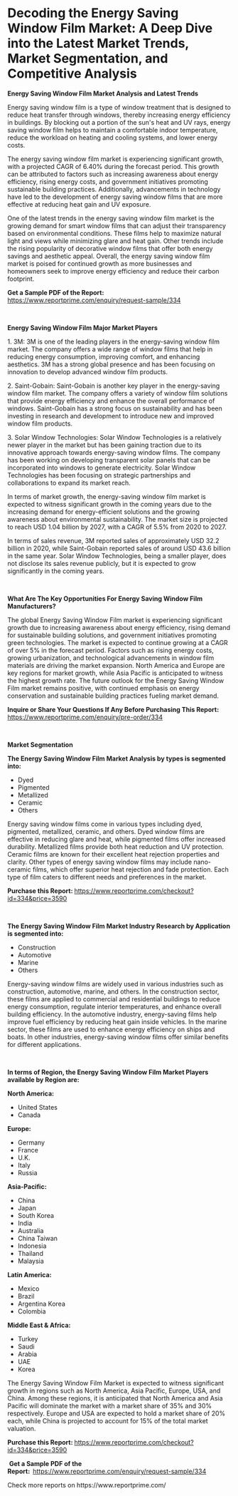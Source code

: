 <p><h1>Decoding the Energy Saving Window Film Market: A Deep Dive into the Latest Market Trends, Market Segmentation, and Competitive Analysis</h1></p><p><strong>Energy Saving Window Film Market Analysis and Latest Trends</strong></p>
<p><p>Energy saving window film is a type of window treatment that is designed to reduce heat transfer through windows, thereby increasing energy efficiency in buildings. By blocking out a portion of the sun's heat and UV rays, energy saving window film helps to maintain a comfortable indoor temperature, reduce the workload on heating and cooling systems, and lower energy costs.</p><p>The energy saving window film market is experiencing significant growth, with a projected CAGR of 6.40% during the forecast period. This growth can be attributed to factors such as increasing awareness about energy efficiency, rising energy costs, and government initiatives promoting sustainable building practices. Additionally, advancements in technology have led to the development of energy saving window films that are more effective at reducing heat gain and UV exposure.</p><p>One of the latest trends in the energy saving window film market is the growing demand for smart window films that can adjust their transparency based on environmental conditions. These films help to maximize natural light and views while minimizing glare and heat gain. Other trends include the rising popularity of decorative window films that offer both energy savings and aesthetic appeal. Overall, the energy saving window film market is poised for continued growth as more businesses and homeowners seek to improve energy efficiency and reduce their carbon footprint.</p></p>
<p><strong>Get a Sample PDF of the Report:&nbsp;</strong> <a href="https://www.reportprime.com/enquiry/request-sample/334">https://www.reportprime.com/enquiry/request-sample/334</a></p>
<p>&nbsp;</p>
<p><strong>Energy Saving Window Film Major Market Players</strong></p>
<p><p>1. 3M: 3M is one of the leading players in the energy-saving window film market. The company offers a wide range of window films that help in reducing energy consumption, improving comfort, and enhancing aesthetics. 3M has a strong global presence and has been focusing on innovation to develop advanced window film products. </p><p>2. Saint-Gobain: Saint-Gobain is another key player in the energy-saving window film market. The company offers a variety of window film solutions that provide energy efficiency and enhance the overall performance of windows. Saint-Gobain has a strong focus on sustainability and has been investing in research and development to introduce new and improved window film products.</p><p>3. Solar Window Technologies: Solar Window Technologies is a relatively newer player in the market but has been gaining traction due to its innovative approach towards energy-saving window films. The company has been working on developing transparent solar panels that can be incorporated into windows to generate electricity. Solar Window Technologies has been focusing on strategic partnerships and collaborations to expand its market reach.</p><p>In terms of market growth, the energy-saving window film market is expected to witness significant growth in the coming years due to the increasing demand for energy-efficient solutions and the growing awareness about environmental sustainability. The market size is projected to reach USD 1.04 billion by 2027, with a CAGR of 5.5% from 2020 to 2027.</p><p>In terms of sales revenue, 3M reported sales of approximately USD 32.2 billion in 2020, while Saint-Gobain reported sales of around USD 43.6 billion in the same year. Solar Window Technologies, being a smaller player, does not disclose its sales revenue publicly, but it is expected to grow significantly in the coming years.</p></p>
<p>&nbsp;</p>
<p><strong>What Are The Key Opportunities For Energy Saving Window Film Manufacturers?</strong></p>
<p><p>The global Energy Saving Window Film market is experiencing significant growth due to increasing awareness about energy efficiency, rising demand for sustainable building solutions, and government initiatives promoting green technologies. The market is expected to continue growing at a CAGR of over 5% in the forecast period. Factors such as rising energy costs, growing urbanization, and technological advancements in window film materials are driving the market expansion. North America and Europe are key regions for market growth, while Asia Pacific is anticipated to witness the highest growth rate. The future outlook for the Energy Saving Window Film market remains positive, with continued emphasis on energy conservation and sustainable building practices fueling market demand.</p></p>
<p><strong>Inquire or Share Your Questions If Any Before Purchasing This Report:</strong> <a href="https://www.reportprime.com/enquiry/pre-order/334">https://www.reportprime.com/enquiry/pre-order/334</a></p>
<p>&nbsp;</p>
<p><strong>Market Segmentation</strong></p>
<p><strong>The Energy Saving Window Film Market Analysis by types is segmented into:</strong></p>
<p><ul><li>Dyed</li><li>Pigmented</li><li>Metallized</li><li>Ceramic</li><li>Others</li></ul></p>
<p><p>Energy saving window films come in various types including dyed, pigmented, metallized, ceramic, and others. Dyed window films are effective in reducing glare and heat, while pigmented films offer increased durability. Metallized films provide both heat reduction and UV protection. Ceramic films are known for their excellent heat rejection properties and clarity. Other types of energy saving window films may include nano-ceramic films, which offer superior heat rejection and fade protection. Each type of film caters to different needs and preferences in the market.</p></p>
<p><strong>Purchase this Report:&nbsp;</strong><a href="https://www.reportprime.com/checkout?id=334&price=3590">https://www.reportprime.com/checkout?id=334&price=3590</a></p>
<p>&nbsp;</p>
<p><strong>The Energy Saving Window Film Market Industry Research by Application is segmented into:</strong></p>
<p><ul><li>Construction</li><li>Automotive</li><li>Marine</li><li>Others</li></ul></p>
<p><p>Energy-saving window films are widely used in various industries such as construction, automotive, marine, and others. In the construction sector, these films are applied to commercial and residential buildings to reduce energy consumption, regulate interior temperatures, and enhance overall building efficiency. In the automotive industry, energy-saving films help improve fuel efficiency by reducing heat gain inside vehicles. In the marine sector, these films are used to enhance energy efficiency on ships and boats. In other industries, energy-saving window films offer similar benefits for different applications.</p></p>
<p>&nbsp;</p>
<p><strong>In terms of Region, the Energy Saving Window Film Market Players available by Region are:</strong></p>
<p>
    <p> <strong> North America: </strong>
        <ul>
            <li>United States</li>
            <li>Canada</li>
        </ul>
        </p> 
    <p> <strong> Europe: </strong>
        <ul>
            <li>Germany</li>
            <li>France</li>
            <li>U.K.</li>
            <li>Italy</li>
            <li>Russia</li>
        </ul>
        </p> 
    <p> <strong> Asia-Pacific: </strong>
        <ul>
            <li>China</li>
            <li>Japan</li>
            <li>South Korea</li>
            <li>India</li>
            <li>Australia</li>
            <li>China Taiwan</li>
            <li>Indonesia</li>
            <li>Thailand</li>
            <li>Malaysia</li>
        </ul>
        </p> 
    <p> <strong> Latin America: </strong>
        <ul>
            <li>Mexico</li>
            <li>Brazil</li>
            <li>Argentina Korea</li>
            <li>Colombia</li>
        </ul>
        </p> 
    <p> <strong> Middle East & Africa: </strong>
        <ul>
            <li>Turkey</li>
            <li>Saudi</li>
            <li>Arabia</li>
            <li>UAE</li>
            <li>Korea</li>
        </ul>
    </p>
    </p>
<p><p>The Energy Saving Window Film Market is expected to witness significant growth in regions such as North America, Asia Pacific, Europe, USA, and China. Among these regions, it is anticipated that North America and Asia Pacific will dominate the market with a market share of 35% and 30% respectively. Europe and USA are expected to hold a market share of 20% each, while China is projected to account for 15% of the total market valuation.</p></p>
<p><strong>Purchase this Report: </strong><a href="https://www.reportprime.com/checkout?id=334&price=3590">https://www.reportprime.com/checkout?id=334&price=3590</a></p>
<p>&nbsp;<strong>Get a Sample PDF of the Report:&nbsp;&nbsp;</strong><a href="https://www.reportprime.com/enquiry/request-sample/334">https://www.reportprime.com/enquiry/request-sample/334</a></p>
<p><strong></strong></p>
<p>Check more reports on https://www.reportprime.com/</p>